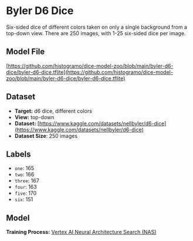 # Byler D6 Dice

Six-sided dice of different colors taken on only a single background from a top-down view. There are 250 images, with 1-25 six-sided dice per image.

## Model File

[https://github.com/histogramo/dice-model-zoo/blob/main/byler-d6-dice/byler-d6-dice.tflite](https://github.com/histogramo/dice-model-zoo/blob/main/byler-d6-dice/byler-d6-dice.tflite)

## Dataset

- **Target:** d6 dice, different colors
- **View:** top-down
- **Dataset:** [https://www.kaggle.com/datasets/nellbyler/d6-dice](https://www.kaggle.com/datasets/nellbyler/d6-dice)
- **Dataset Size**: 250 images

## Labels

- `one`: 165
- `two`: 166
- `three`: 167
- `four`: 163
- `five`: 170
- `six`: 151

## Model

**Training Process:** [Vertex AI Neural Architecture Search (NAS)](https://cloud.google.com/vertex-ai/docs/training/neural-architecture-search/overview)
